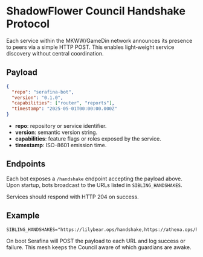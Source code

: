 # ShadowFlower Council Handshake Protocol

Each service within the MKWW/GameDin network announces its presence to peers via a simple HTTP POST.
This enables light‑weight service discovery without central coordination.

## Payload

```json
{
  "repo": "serafina-bot",
  "version": "0.1.0",
  "capabilities": ["router", "reports"],
  "timestamp": "2025-05-01T00:00:00.000Z"
}
```

- **repo**: repository or service identifier.
- **version**: semantic version string.
- **capabilities**: feature flags or roles exposed by the service.
- **timestamp**: ISO-8601 emission time.

## Endpoints

Each bot exposes a `/handshake` endpoint accepting the payload above.
Upon startup, bots broadcast to the URLs listed in `SIBLING_HANDSHAKES`.

Services should respond with HTTP 204 on success.

## Example

```
SIBLING_HANDSHAKES="https://lilybear.ops/handshake,https://athena.ops/handshake"
```

On boot Serafina will POST the payload to each URL and log success or failure.
This mesh keeps the Council aware of which guardians are awake.

